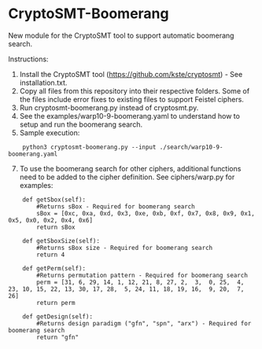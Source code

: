 # CryptoSMT-Boomerang
New module for the CryptoSMT tool to support automatic boomerang search.

Instructions:
1. Install the CryptoSMT tool (https://github.com/kste/cryptosmt) - See installation.txt.
2. Copy all files from this repository into their respective folders. Some of the files include error fixes to existing files to support Feistel ciphers.
3. Run cryptosmt-boomerang.py instead of cryptosmt.py.
4. See the examples/warp10-9-boomerang.yaml to understand how to setup and run the boomerang search.
5. Sample execution:
```
    python3 cryptosmt-boomerang.py --input ./search/warp10-9-boomerang.yaml
```
7. To use the boomerang search for other ciphers, additional functions need to be added to the cipher definition. See ciphers/warp.py for examples:
```
    def getSbox(self):
        #Returns sBox - Required for boomerang search
        sBox = [0xc, 0xa, 0xd, 0x3, 0xe, 0xb, 0xf, 0x7, 0x8, 0x9, 0x1, 0x5, 0x0, 0x2, 0x4, 0x6]
        return sBox

    def getSboxSize(self):
        #Returns sBox size - Required for boomerang search
        return 4
    
    def getPerm(self):
        #Returns permutation pattern - Required for boomerang search
        perm = [31, 6, 29, 14, 1, 12, 21, 8, 27, 2,  3,  0, 25,  4, 23, 10, 15, 22, 13, 30, 17, 28,  5, 24, 11, 18, 19, 16,  9, 20,  7, 26]
        return perm
    
    def getDesign(self):
        #Returns design paradigm ("gfn", "spn", "arx") - Required for boomerang search
        return "gfn"
```
